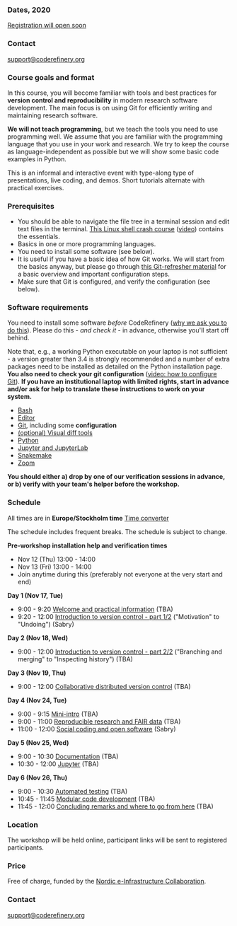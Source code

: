 

### Dates, 2020

<a class="btn btn-info disabled" href="#" data-mode="1" target="_blank">Registration will open soon</a>


### Contact

support@coderefinery.org


### Course goals and format

In this course, you will become familiar with tools and best practices for 
**version control and reproducibility** in modern research software development. 
The main focus is on using Git for efficiently writing and maintaining research
software.  

**We will not teach programming**, but we teach the tools you need to use programming 
well. We assume that you are familiar with the programming language that you
use in your work and research. We try to keep the course as
language-independent as possible but we will show some basic code examples in
Python.

This is an informal and interactive event with type-along type
of presentations, live coding, and demos. Short tutorials alternate
with practical exercises.


### Prerequisites

- You should be able to navigate the file tree in a terminal session and edit
  text files in the terminal.
  [This Linux shell crash course](https://scicomp.aalto.fi/scicomp/shell/)
  ([video](https://youtu.be/56p6xX0aToI))
  contains the essentials.
- Basics in one or more programming languages.
- You need to install some software (see below).
- It is useful if you have a basic idea of how Git works. We will start from
  the basics anyway, but please go through
  [this Git-refresher material](https://coderefinery.github.io/git-refresher/)
  for a basic overview and important configuration steps.
- Make sure that Git is configured, and verify the configuration (see below).


### Software requirements

You need to install some software *before* CodeRefinery ([why we ask
you to do
this](https://coderefinery.github.io/installation/#why-are-we-asking-participants-to-install-software)).
Please do this - *and check it* - in advance, otherwise you'll start off
behind.

Note that, e.g., a working Python executable on your laptop is not sufficient -
a version greater than 3.4 is strongly recommended and a number of extra
packages need to be installed as detailed on the Python installation
page.  **You also need to check your git configuration**
([video: how to configure Git](https://www.youtube.com/watch?v=WdDTp8NeHBs&list=PLpLblYHCzJACyKCfHnPwRruOxllNoHsEg)).
**If you have an institutional laptop with limited rights, start in advance
and/or ask for help to translate these instructions to work on your system.**

- [Bash](https://coderefinery.github.io/installation/bash/)
- [Editor](https://coderefinery.github.io/installation/editors/)
- [Git](https://coderefinery.github.io/installation/git/), including
  some **configuration**
- [(optional) Visual diff tools](https://coderefinery.github.io/installation/difftools/)
- [Python](https://coderefinery.github.io/installation/python/)
- [Jupyter and JupyterLab](https://coderefinery.github.io/installation/jupyter)
- [Snakemake](https://coderefinery.github.io/installation/snakemake)
- [Zoom](https://coderefinery.github.io/installation/zoom/) 

**You should either a) drop by one of our verification sessions in
advance, or b) verify with your team's helper before the workshop.**


### Schedule

All times are in **Europe/Stockholm time** 
[Time converter](https://arewemeetingyet.com/Stockholm/2020-11-17/09:00/CodeRefinery)

The schedule includes frequent breaks.
The schedule is subject to change.

**Pre-workshop installation help and verification times**
- Nov 12 (Thu) 13:00 - 14:00
- Nov 13 (Fri) 13:00 - 14:00
- Join anytime during this (preferably not everyone at the very start
  and end)

**Day 1 (Nov 17, Tue)**
- 9:00 - 9:20
  [Welcome and practical information](https://github.com/coderefinery/workshop-intro/blob/master/README.md)
  (TBA)
- 9:20 - 12:00
  [Introduction to version control - part 1/2](https://coderefinery.github.io/git-intro/) ("Motivation" to "Undoing")
  (Sabry)


**Day 2 (Nov 18, Wed)**
- 9:00 - 12:00
  [Introduction to version control - part 2/2](https://coderefinery.github.io/git-intro/) ("Branching and merging" to "Inspecting history")
  (TBA)


**Day 3 (Nov 19, Thu)**
- 9:00 - 12:00
  [Collaborative distributed version control](https://coderefinery.github.io/git-collaborative/)
  (TBA)


**Day 4 (Nov 24, Tue)**
- 9:00 - 9:15
  [Mini-intro](https://github.com/coderefinery/workshop-intro/blob/master/README.md)
  (TBA)
- 9:00 - 11:00
  [Reproducible research and FAIR data](https://coderefinery.github.io/reproducible-research/)
  (TBA)
- 11:00 - 12:00
  [Social coding and open software](https://cicero.xyz/v3/remark/0.14.0/github.com/coderefinery/social-coding/master/talk.md)
  (Sabry)


**Day 5 (Nov 25, Wed)**
- 9:00 - 10:30
  [Documentation](https://coderefinery.github.io/documentation/)
  (TBA)
- 10:30 - 12:00
  [Jupyter](https://coderefinery.github.io/jupyter/)
  (TBA)


**Day 6 (Nov 26, Thu)**
- 9:00 - 10:30
  [Automated testing](https://coderefinery.github.io/testing/)
  (TBA)
- 10:45 - 11:45
  [Modular code development](https://github.com/coderefinery/modular-type-along)
  (TBA)
- 11:45 - 12:00
  [Concluding remarks and where to go from here](https://github.com/coderefinery/workshop-outro/blob/master/README.md)
  (TBA)

### Location

The workshop will be held online, participant links will be sent to
registered participants.  


### Price

Free of charge, funded by the [Nordic e-Infrastructure
Collaboration](https://neic.no/).


### Contact

support@coderefinery.org
